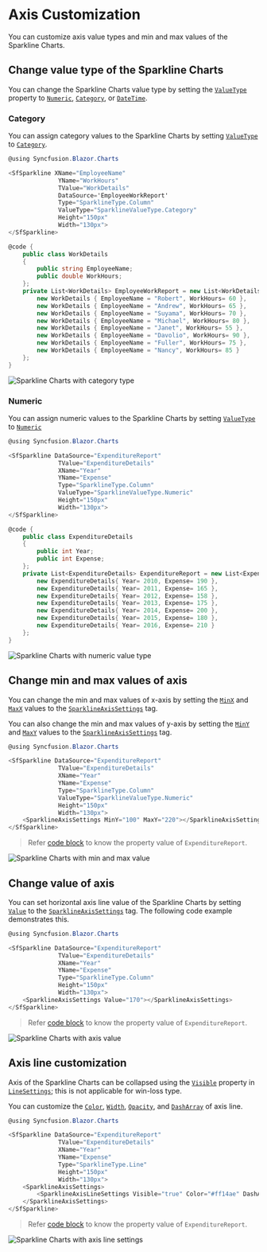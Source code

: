 # Axis Customization

You can customize axis value types and min and max values of the Sparkline Charts.

## Change value type of the Sparkline Charts

You can change the Sparkline Charts value type by setting the [`ValueType`](https://help.syncfusion.com/cr/blazor/Syncfusion.Blazor.Charts.ValueType.html) property to [`Numeric`](https://help.syncfusion.com/cr/blazor/Syncfusion.Blazor.Charts.ValueType.html), [`Category`](https://help.syncfusion.com/cr/blazor/Syncfusion.Blazor.Charts.ValueType.html), or [`DateTime`](https://help.syncfusion.com/cr/blazor/Syncfusion.Blazor.Charts.ValueType.html).

### Category

You can assign category values to the Sparkline Charts by setting [`ValueType`](https://help.syncfusion.com/cr/blazor/Syncfusion.Blazor.Charts.ValueType.html) to [`Category`](https://help.syncfusion.com/cr/blazor/Syncfusion.Blazor.Charts.ValueType.html).

```csharp
@using Syncfusion.Blazor.Charts

<SfSparkline XName="EmployeeName"
              YName="WorkHours"
              TValue="WorkDetails"
              DataSource='EmployeeWorkReport'
              Type="SparklineType.Column"
              ValueType="SparklineValueType.Category"
              Height="150px"
              Width="130px">
</SfSparkline>

@code {
    public class WorkDetails
    {
        public string EmployeeName;
        public double WorkHours;
    };
    private List<WorkDetails> EmployeeWorkReport = new List<WorkDetails> {
        new WorkDetails { EmployeeName = "Robert", WorkHours= 60 },
        new WorkDetails { EmployeeName = "Andrew", WorkHours= 65 },
        new WorkDetails { EmployeeName = "Suyama", WorkHours= 70 },
        new WorkDetails { EmployeeName = "Michael", WorkHours= 80 },
        new WorkDetails { EmployeeName = "Janet", WorkHours= 55 },
        new WorkDetails { EmployeeName = "Davolio", WorkHours= 90 },
        new WorkDetails { EmployeeName = "Fuller", WorkHours= 75 },
        new WorkDetails { EmployeeName = "Nancy", WorkHours= 85 }
    };
}
```

![Sparkline Charts with category type](./images/Axis/Category.png)

### Numeric

You can assign numeric values to the Sparkline Charts by setting [`ValueType`](https://help.syncfusion.com/cr/blazor/Syncfusion.Blazor.Charts.ValueType.html) to [`Numeric`](https://help.syncfusion.com/cr/blazor/Syncfusion.Blazor.Charts.ValueType.html)

```csharp
@using Syncfusion.Blazor.Charts

<SfSparkline DataSource="ExpenditureReport"
              TValue="ExpenditureDetails"
              XName="Year"
              YName="Expense"
              Type="SparklineType.Column"
              ValueType="SparklineValueType.Numeric"
              Height="150px"
              Width="130px">
</SfSparkline>

@code {
    public class ExpenditureDetails
    {
        public int Year;
        public int Expense;
    };
    private List<ExpenditureDetails> ExpenditureReport = new List<ExpenditureDetails> {
        new ExpenditureDetails{ Year= 2010, Expense= 190 },
        new ExpenditureDetails{ Year= 2011, Expense= 165 },
        new ExpenditureDetails{ Year= 2012, Expense= 158 },
        new ExpenditureDetails{ Year= 2013, Expense= 175 },
        new ExpenditureDetails{ Year= 2014, Expense= 200 },
        new ExpenditureDetails{ Year= 2015, Expense= 180 },
        new ExpenditureDetails{ Year= 2016, Expense= 210 }
    };
}
```

![Sparkline Charts with numeric value type](./images/Axis/Numeric.png)

## Change min and max values of axis

You can change the min and max values of x-axis by setting the [`MinX`](https://help.syncfusion.com/cr/blazor/Syncfusion.Blazor.Charts.SparklineAxisSettings.htmlhttps://help.syncfusion.com/cr/blazor/Syncfusion.Blazor.Charts.SparklineAxisSettings.html#Syncfusion_Blazor_Charts_SparklineAxisSettings_MinX) and [`MaxX`](https://help.syncfusion.com/cr/blazor/Syncfusion.Blazor.Charts.SparklineAxisSettings.html#Syncfusion_Blazor_Charts_SparklineAxisSettings_MaxX) values to the [`SparklineAxisSettings`](https://help.syncfusion.com/cr/blazor/Syncfusion.Blazor.Charts.SparklineAxisSettings.html) tag.

You can also change the min and max values of y-axis by setting the [`MinY`](https://help.syncfusion.com/cr/blazor/Syncfusion.Blazor.Charts.SparklineAxisSettings.html#Syncfusion_Blazor_Charts_SparklineAxisSettings_MinY) and [`MaxY`](https://help.syncfusion.com/cr/blazor/Syncfusion.Blazor.Charts.SparklineAxisSettings.html#Syncfusion_Blazor_Charts_SparklineAxisSettings_MaxY) values to the [`SparklineAxisSettings`](https://help.syncfusion.com/cr/blazor/Syncfusion.Blazor.Charts.SparklineAxisSettings.html) tag.

```csharp
@using Syncfusion.Blazor.Charts

<SfSparkline DataSource="ExpenditureReport"
              TValue="ExpenditureDetails"
              XName="Year"
              YName="Expense"
              Type="SparklineType.Column"
              ValueType="SparklineValueType.Numeric"
              Height="150px"
              Width="130px">
    <SparklineAxisSettings MinY="100" MaxY="220"></SparklineAxisSettings>
</SfSparkline>
```

> Refer [code block](#numeric) to know the property value of `ExpenditureReport`.

![Sparkline Charts with min and max value](./images/Axis/minmaxvalue.png)

## Change value of axis

You can set horizontal axis line value of the Sparkline Charts by setting [`Value`](https://help.syncfusion.com/cr/blazor/Syncfusion.Blazor.Charts.SparklineAxisSettings.html#Syncfusion_Blazor_Charts_SparklineAxisSettings_Value) to the [`SparklineAxisSettings`](https://help.syncfusion.com/cr/blazor/Syncfusion.Blazor.Charts.SparklineAxisSettings.html) tag. The following code example demonstrates this.

```csharp
@using Syncfusion.Blazor.Charts

<SfSparkline DataSource="ExpenditureReport"
              TValue="ExpenditureDetails"
              XName="Year"
              YName="Expense"
              Type="SparklineType.Column"
              Height="150px"
              Width="130px">
    <SparklineAxisSettings Value="170"></SparklineAxisSettings>
</SfSparkline>
```

> Refer [code block](#numeric) to know the property value of `ExpenditureReport`.

![Sparkline Charts with axis value](./images/Axis/AxisValue.png)

## Axis line customization

Axis of the Sparkline Charts can be collapsed using the [`Visible`](https://help.syncfusion.com/cr/blazor/Syncfusion.Blazor.Charts.SparklineAxisLineSettings.html#Syncfusion_Blazor_Charts_SparklineAxisLineSettings_Visible) property in [`LineSettings`](https://help.syncfusion.com/cr/blazor/Syncfusion.Blazor.Charts.SparklineAxisLineSettings.html); this is not applicable for win-loss type.

You can customize the [`Color`](https://help.syncfusion.com/cr/blazor/Syncfusion.Blazor.Charts.SparklineAxisLineSettings.html#Syncfusion_Blazor_Charts_SparklineAxisLineSettings_Width), [`Width`](https://help.syncfusion.com/cr/blazor/Syncfusion.Blazor.Charts.SparklineAxisLineSettings.html#Syncfusion_Blazor_Charts_SparklineAxisLineSettings_Opacity), [`Opacity`](https://help.syncfusion.com/cr/blazor/Syncfusion.Blazor.Charts.SparklineAxisLineSettings.html#Syncfusion_Blazor_Charts_SparklineAxisLineSettings_DashArray), and [`DashArray`](https://help.syncfusion.com/cr/blazor/Syncfusion.Blazor.Charts.SparklineAxisLineSettings.html) of axis line.

```csharp
@using Syncfusion.Blazor.Charts

<SfSparkline DataSource="ExpenditureReport"
              TValue="ExpenditureDetails"
              XName="Year"
              YName="Expense"
              Type="SparklineType.Line"
              Height="150px"
              Width="130px">
    <SparklineAxisSettings>
        <SparklineAxisLineSettings Visible="true" Color="#ff14ae" DashArray="5"></SparklineAxisLineSettings>
    </SparklineAxisSettings>
</SfSparkline>
```

> Refer [code block](#numeric) to know the property value of `ExpenditureReport`.

![Sparkline Charts with axis line settings](./images/Axis/LineCustomization.png)